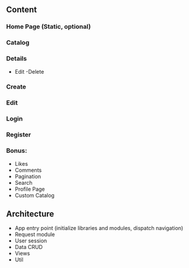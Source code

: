 ## Content

### Home Page (Static, optional)
### Catalog
### Details
- Edit
-Delete
### Create 
### Edit
### Login
### Register
### Bonus:
- Likes
- Comments
- Pagination
- Search
- Profile Page
- Custom Catalog

## Architecture 
- App entry point (initialize libraries and modules, dispatch navigation)
- Request module
- User session
- Data CRUD
- Views
- Util